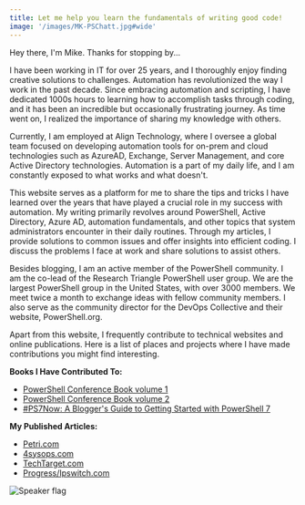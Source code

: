 ```yaml
---
title: Let me help you learn the fundamentals of writing good code!
image: '/images/MK-PSChatt.jpg#wide'
---
```

Hey there, I'm Mike. Thanks for stopping by...

I have been working in IT for over 25 years, and I thoroughly enjoy finding creative solutions to challenges. Automation has revolutionized the way I work in the past decade. Since embracing automation and scripting, I have dedicated 1000s hours to learning how to accomplish tasks through coding, and it has been an incredible but occasionally frustrating journey. As time went on, I realized the importance of sharing my knowledge with others.

Currently, I am employed at Align Technology, where I oversee a global team focused on developing automation tools for on-prem and cloud technologies such as AzureAD, Exchange, Server Management, and core Active Directory technologies. Automation is a part of my daily life, and I am constantly exposed to what works and what doesn't.

This website serves as a platform for me to share the tips and tricks I have learned over the years that have played a crucial role in my success with automation. My writing primarily revolves around PowerShell, Active Directory, Azure AD, automation fundamentals, and other topics that system administrators encounter in their daily routines. Through my articles, I provide solutions to common issues and offer insights into efficient coding. I discuss the problems I face at work and share solutions to assist others.

Besides blogging, I am an active member of the PowerShell community. I am the co-lead of the Research Triangle PowerShell user group. We are the largest PowerShell group in the United States, with over 3000 members. We meet twice a month to exchange ideas with fellow community members. I also serve as the community director for the DevOps Collective and their website, PowerShell.org.

Apart from this website, I frequently contribute to technical websites and online publications. Here is a list of places and projects where I have made contributions you might find interesting.

**Books I Have Contributed To:**

- [PowerShell Conference Book volume 1](https://leanpub.com/powershell-conference-book?ref=commandline.ninja)
- [PowerShell Conference Book volume 2](https://leanpub.com/psconfbook2?ref=commandline.ninja)
- [#PS7Now: A Blogger's Guide to Getting Started with PowerShell 7](https://leanpub.com/ps7now?ref=commandline.ninja)

**My Published Articles:**

- [Petri.com](https://petri.com/author/mike-kanakos/)
- [4sysops.com](https://4sysops.com/members/mkanakos/)
- [TechTarget.com](https://www.techtarget.com/contributor/Mike-Kanakos)
- [Progress/Ipswitch.com](https://www.ipswitch.com/blog/author/mike-kanakos)

![Speaker flag]('./images/MK-Speaker-Flag')
